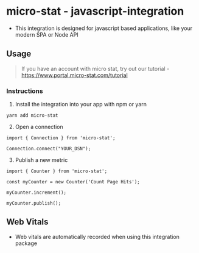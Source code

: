 # micro-stat - javascript-integration
- This integration is designed for javascript based applications, like your modern SPA or Node API

## Usage
> If you have an account with micro stat, try out our tutorial - https://www.portal.micro-stat.com/tutorial

### Instructions
1. Install the integration into your app with npm or yarn

```
yarn add micro-stat
```
2. Open a connection
```
import { Connection } from 'micro-stat';

Connection.connect("YOUR_DSN");
```

3. Publish a new metric
```
import { Counter } from 'micro-stat';

const myCounter = new Counter('Count Page Hits');

myCounter.increment();

myCounter.publish();
```

## Web Vitals
- Web vitals are automatically recorded when using this integration package
